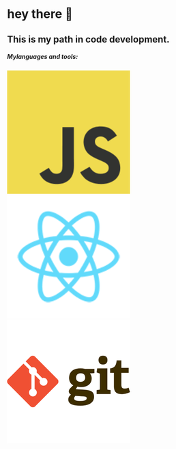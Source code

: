 # hey there 👋
## This is my path in code development.

##### Mylanguages and tools:
![JS](./assets/javascript.png) ![react](./assets/react.png) ![git](./assets/git.png)